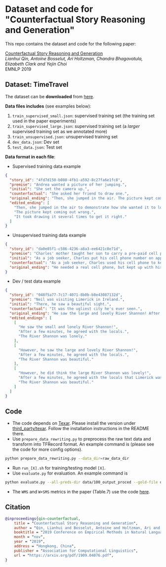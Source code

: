# Dataset and code for "Counterfactual Story Reasoning and Generation"

This repo contains the dataset and code for the following paper:

[Counterfactual Story Reasoning and Generation](https://arxiv.org/abs/1909.04076)  
*Lianhui Qin, Antoine Bosselut, Ari Holtzman, Chandra Bhagavatula, Elizabeth Clark and Yejin Choi*  
EMNLP 2019

## Dataset: TimeTravel

The dataset can be **downloaded** from [here](https://drive.google.com/file/d/150jP5FEHqJD3TmTO_8VGdgqBftTDKn4w/view?usp=sharing). 

**Data files includes** (see examples below):
1. `train_supervised_small.json`: supervised training set (the training set used in the paper experiments)
2. `train_supervised_large.json`: supervised training set (a *larger* supervised training set as we annotated more)
3. `train_unsupervised.json`: unsupervised training set
4. `dev_data.json`: Dev set
5. `test_data.json`: Test set

**Data format in each file**:

* Supervised training data example

```json
{
  "story_id": "4fd7d150-b080-4fb1-a592-8c27fa6e1fc8",
  "premise": "Andrea wanted a picture of her jumping.",
  "initial": "She set the camera up.",
  "counterfactual": "She asked her friend to draw one.",
  "original_ending": "Then, she jumped in the air. The picture kept coming out wrong. It took twenty tries to get it right.",
  "edited_ending": [
    "Then, she jumped in the air to demonstrate how she wanted it to look.",
    "The picture kept coming out wrong.",
    "It took drawing it several times to get it right."
  ]
}
```

* Unsupervised training data example 

```json
{
  "story_id": "da0e85f1-c586-4236-a8a3-ee6421c8e71d",
  "premise": "Charles' mother taught her son to carry a pre-paid cell phone.",
  "initial": "As a job seeker, Charles put his cell phone number on applications.",
  "counterfactual": "As a job seeker, Charles used his cell phone to keep his information out of employers hands.",
  "original_ending": "He needed a real cell phone, but kept up with his pre-paid cell phone. One afternoon he was in a phone interview with Apple Computers. He ran out of minutes and never reached Apple's hiring manager again."
}
```

* Dev / test data example

```json
{
  "story_id": "048f5a77-7c17-4071-8b0b-b8e43087132d",
  "premise": "Neil was visiting Limerick in Ireland.",
  "initial": "There, he saw a beautiful sight.",
  "counterfactual": "It was the ugliest city he's ever seen.",
  "original_ending": "He saw the large and lovely River Shannon! After a few minutes, he agreed with the locals. The River Shannon was beautiful.",
  "edited_endings": [
    [
      "He saw the small and lonely River Shannon!",
      "After a few minutes, he agreed with the locals.",
      "The River Shannon was lonely."
    ],
    [
      "However, he saw the large and lovely River Shannon!",
      "After a few minutes, he agreed with the locals.",
      "The River Shannon was beautiful."
    ],
    [
      "However, he did think the large River Shannon was lovely!",
      "After a few minutes, he agreed with the locals that Limerick wasn't as ugly as he though.",
      "The River Shannon was beautiful."
    ]
  ]
}
```

## Code



* The code depends on [Texar](https://github.com/asyml/texar). Please install the version under [third_party/texar](./third_party/texar). Follow the installation instructions in the README there.
* Use `prepare_data_rewriting.py` to preprocess the raw text data and transform into TFRecord format. An example command is (please see the code for more config options).
```bash
python prepare_data_rewriting.py --data_dir=raw_data_dir
```
* Run `run_[X].sh` for training/testing model `[X]`.
* Use `evaluate.py` for evaluation. An example command is
```bash
python evaluate.py --all-preds-dir data/100_output_proced --gold-file data/dev.jsonl &> 100_output_proced_metrics.log
```
* The `WMS` and `W+SMS` metrics in the paper (Table.7) use the code [here](https://github.com/eaclark07/sms). 

 
## Citation

```bibtex
@inproceedings{qin-counterfactual,
    title = "Counterfactual Story Reasoning and Generation",
    author = "Qin, Lianhui and Bosselut, Antoine and Holtzman, Ari and  Bhagavatula, Chandra and  Clark, Elizabeth and Choi, Yejin",
    booktitle = "2019 Conference on Empirical Methods in Natural Language Processing.",
    month = "nov",
    year = "2019",
    address = "Hongkong, China",
    publisher = "Association for Computational Linguistics",
    url = "https://arxiv.org/pdf/1909.04076.pdf",
}
```

